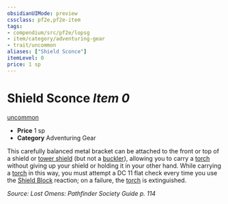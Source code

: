 ```yaml
---
obsidianUIMode: preview
cssclass: pf2e,pf2e-item
tags:
- compendium/src/pf2e/lopsg
- item/category/adventuring-gear
- trait/uncommon
aliases: ["Shield Sconce"]
itemLevel: 0
price: 1 sp
---
```

# Shield Sconce *Item 0*  
[uncommon](../../../rules/traits/uncommon.md)  

- **Price** 1 sp
- **Category** Adventuring Gear

This carefully balanced metal bracket can be attached to the front or top of a shield or [tower shield](tower-shield.md) (but not a [buckler](buckler.md)), allowing you to carry a [torch](torch.md) without giving up your shield or holding it in your other hand. While carrying a [torch](torch.md) in this way, you must attempt a DC 11 flat check every time you use the [Shield Block](../../feats/shield-block.md) reaction; on a failure, the [torch](torch.md) is extinguished.

*Source: Lost Omens: Pathfinder Society Guide p. 114*